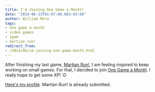 ```yaml
--- 
title: I'm Joining One Game a Month!
date: "2014-06-13T01:07:00.003-03:00"
author: William Mora
tags: 
- one game a month
- video games
- 1gam
- martian run!
redirect_from: 
- /2014/06/im-joining-one-game-month.html
---
```


After finishing my last game, [Martian Run!](https://play.google.com/store/apps/details?id=com.gamestudio24.cityescape.android), I am feeling inspired to keep working on small games. For that, I decided to join [One Game a Month](http://onegameamonth.com/). I really hope to get some XP! :D

[Here's my profile](http://www.onegameamonth.com/_williammora). Martian Run! is already submitted.